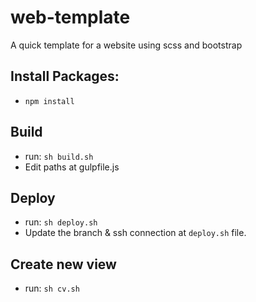 # web-template
A quick template for a website using scss and bootstrap

## Install Packages:
* ``` npm install ```

## Build
*  run: ``` sh build.sh ```
* Edit paths at gulpfile.js

## Deploy
* run: ``` sh deploy.sh ```
* Update the branch & ssh connection at 
`deploy.sh` file.

## Create new view
* run: `sh cv.sh`